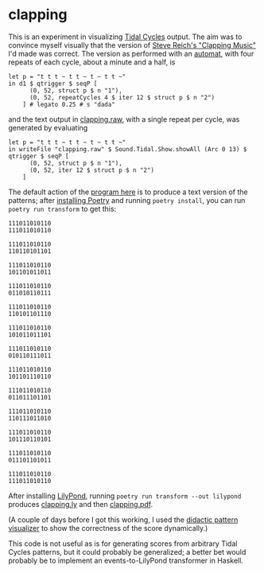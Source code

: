clapping
========

This is an experiment in visualizing [Tidal
Cycles](https://tidalcycles.org/) output. The aim was to convince
myself visually that the version of [Steve Reich's "Clapping
Music"](https://en.wikipedia.org/wiki/Clapping_Music) I'd made was
correct. The version as performed with an
[automat](https://dadamachines.com/products/automat-toolkit/), with
four repeats of each cycle, about a minute and a half, is

```
let p = "t t t ~ t t ~ t ~ t t ~"
in d1 $ qtrigger $ seqP [
      (0, 52, struct p $ n "1"),
      (0, 52, repeatCycles 4 $ iter 12 $ struct p $ n "2")
    ] # legato 0.25 # s "dada"
```

and the text output in [clapping.raw](clapping.raw), with a single
repeat per cycle, was generated by evaluating

```
let p = "t t t ~ t t ~ t ~ t t ~"
in writeFile "clapping.raw" $ Sound.Tidal.Show.showAll (Arc 0 13) $ qtrigger $ seqP [
      (0, 52, struct p $ n "1"),
      (0, 52, iter 12 $ struct p $ n "2")
    ]
```

The default action of the [program here](clapping/cli.py) is to
produce a text version of the patterns; after [installing
Poetry](https://python-poetry.org/docs/#installation) and running
`poetry install`, you can run `poetry run transform` to get this:

```
111011010110
111011010110

111011010110
110110101101

111011010110
101101011011

111011010110
011010110111

111011010110
110101101110

111011010110
101011011101

111011010110
010110111011

111011010110
101101110110

111011010110
011011101101

111011010110
110111011010

111011010110
101110110101

111011010110
011101101011

111011010110
111011010110
```

After installing [LilyPond](https://lilypond.org/), running `poetry
run transform --out lilypond` produces [clapping.ly](clapping.ly) and
then [clapping.pdf](clapping.pdf).

(A couple of days before I got this working, I used the [didactic
pattern
visualizer](https://github.com/ivan-abreu/didacticpatternvisualizer)
to show the correctness of the score dynamically.)

This code is not useful as is for generating scores from arbitrary
Tidal Cycles patterns, but it could probably be generalized; a better
bet would probably be to implement an events-to-LilyPond transformer
in Haskell.
